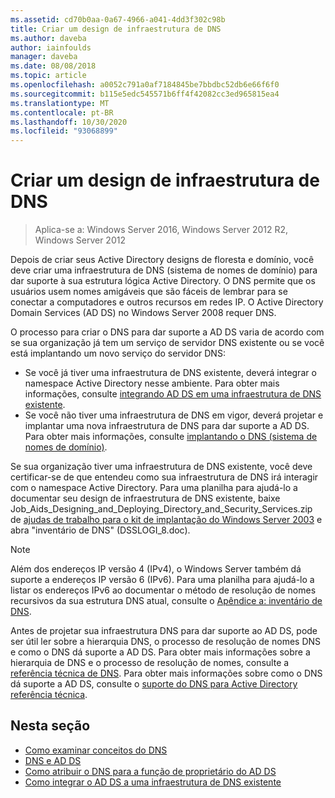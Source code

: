 ```yaml
---
ms.assetid: cd70b0aa-0a67-4966-a041-4dd3f302c98b
title: Criar um design de infraestrutura de DNS
ms.author: daveba
author: iainfoulds
manager: daveba
ms.date: 08/08/2018
ms.topic: article
ms.openlocfilehash: a0052c791a0af7184845be7bbdbc52db6e66f6f0
ms.sourcegitcommit: b115e5edc545571b6ff4f42082cc3ed965815ea4
ms.translationtype: MT
ms.contentlocale: pt-BR
ms.lasthandoff: 10/30/2020
ms.locfileid: "93068899"
---
```

# <a name="creating-a-dns-infrastructure-design"></a>Criar um design de infraestrutura de DNS

> Aplica-se a: Windows Server 2016, Windows Server 2012 R2, Windows Server 2012

Depois de criar seus Active Directory designs de floresta e domínio, você deve criar uma infraestrutura de DNS (sistema de nomes de domínio) para dar suporte à sua estrutura lógica Active Directory. O DNS permite que os usuários usem nomes amigáveis que são fáceis de lembrar para se conectar a computadores e outros recursos em redes IP. O Active Directory Domain Services (AD DS) no Windows Server 2008 requer DNS.

O processo para criar o DNS para dar suporte a AD DS varia de acordo com se sua organização já tem um serviço de servidor DNS existente ou se você está implantando um novo serviço do servidor DNS:

- Se você já tiver uma infraestrutura de DNS existente, deverá integrar o namespace Active Directory nesse ambiente. Para obter mais informações, consulte [integrando AD DS em uma infraestrutura de DNS existente](../../ad-ds/plan/Integrating-AD-DS-into-an-Existing-DNS-Infrastructure.md).
- Se você não tiver uma infraestrutura de DNS em vigor, deverá projetar e implantar uma nova infraestrutura de DNS para dar suporte a AD DS. Para obter mais informações, consulte [implantando o DNS (sistema de nomes de domínio)](/previous-versions/windows/it-pro/windows-server-2003/cc780661(v=ws.10)).

Se sua organização tiver uma infraestrutura de DNS existente, você deve certificar-se de que entendeu como sua infraestrutura de DNS irá interagir com o namespace Active Directory. Para uma planilha para ajudá-lo a documentar seu design de infraestrutura de DNS existente, baixe Job_Aids_Designing_and_Deploying_Directory_and_Security_Services.zip de [ajudas de trabalho para o kit de implantação do Windows Server 2003](https://microsoft.com/download/details.aspx?id=9608) e abra "inventário de DNS" (DSSLOGI_8.doc).

> [!NOTE]
> Além dos endereços IP versão 4 (IPv4), o Windows Server também dá suporte a endereços IP versão 6 (IPv6). Para uma planilha para ajudá-lo a listar os endereços IPv6 ao documentar o método de resolução de nomes recursivos da sua estrutura DNS atual, consulte o [Apêndice a: inventário de DNS](../../ad-ds/plan/Appendix-A--DNS-Inventory.md).

Antes de projetar sua infraestrutura DNS para dar suporte ao AD DS, pode ser útil ler sobre a hierarquia DNS, o processo de resolução de nomes DNS e como o DNS dá suporte a AD DS. Para obter mais informações sobre a hierarquia de DNS e o processo de resolução de nomes, consulte a [referência técnica de DNS](/previous-versions/windows/it-pro/windows-server-2003/cc779926(v=ws.10)). Para obter mais informações sobre como o DNS dá suporte a AD DS, consulte o [suporte do DNS para Active Directory referência técnica](/previous-versions/windows/it-pro/windows-server-2003/cc781627(v=ws.10)).

## <a name="in-this-section"></a>Nesta seção

- [Como examinar conceitos do DNS](../../ad-ds/plan/Reviewing-DNS-Concepts.md)
- [DNS e AD DS](../../ad-ds/plan/DNS-and-AD-DS.md)
- [Como atribuir o DNS para a função de proprietário do AD DS](../../ad-ds/deploy/Assigning-the-DNS-for-AD-DS-Owner-Role.md)
- [Como integrar o AD DS a uma infraestrutura de DNS existente](../../ad-ds/plan/../../ad-ds/plan/Integrating-AD-DS-into-an-Existing-DNS-Infrastructure.md)
